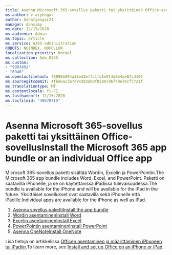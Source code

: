 ```yaml
---
title: Asenna Microsoft 365-sovellus paketti tai yksittäinen Office-sovellus
ms.author: v-aiyengar
author: AshaIyengar21
manager: dansimp
ms.date: 12/15/2020
ms.audience: Admin
ms.topic: article
ms.service: o365-administration
ROBOTS: NOINDEX, NOFOLLOW
localization_priority: Normal
ms.collection: Adm_O365
ms.custom:
- "9003892"
- "6946"
ms.openlocfilehash: f8098b094a38ed1bffc1fd1e914d8e4ae07c310f
ms.sourcegitcommit: 4fbe6ac3b7c94303ab0f85807d6f49e70cf7721f
ms.translationtype: MT
ms.contentlocale: fi-FI
ms.lasthandoff: 12/15/2020
ms.locfileid: "49678715"
---
```

# <a name="install-the-microsoft-365-app-bundle-or-an-individual-office-app"></a><span data-ttu-id="e5908-102">Asenna Microsoft 365-sovellus paketti tai yksittäinen Office-sovellus</span><span class="sxs-lookup"><span data-stu-id="e5908-102">Install the Microsoft 365 app bundle or an individual Office app</span></span>

<span data-ttu-id="e5908-103">Microsoft 365-sovellus paketti sisältää Wordin, Excelin ja PowerPointin.</span><span class="sxs-lookup"><span data-stu-id="e5908-103">The Microsoft 365 app bundle includes Word, Excel, and PowerPoint.</span></span> <span data-ttu-id="e5908-104">Paketti on saatavilla iPhonelle, ja se on käytettävissä iPadissa tulevaisuudessa.</span><span class="sxs-lookup"><span data-stu-id="e5908-104">The bundle is available for the iPhone and will be available for the iPad in the future.</span></span> <span data-ttu-id="e5908-105">Yksittäiset sovellukset ovat saatavilla sekä iPhonelle että iPadille.</span><span class="sxs-lookup"><span data-stu-id="e5908-105">Individual apps are available for the iPhone as well as iPad.</span></span>

1. [<span data-ttu-id="e5908-106">Asenna sovellus paketti</span><span class="sxs-lookup"><span data-stu-id="e5908-106">Install the app bundle</span></span>](https://go.microsoft.com/fwlink/?linkid=2136762)
1. [<span data-ttu-id="e5908-107">Wordin asentaminen</span><span class="sxs-lookup"><span data-stu-id="e5908-107">Install Word</span></span>](https://go.microsoft.com/fwlink/?linkid=2136974)
1. [<span data-ttu-id="e5908-108">Excelin asentaminen</span><span class="sxs-lookup"><span data-stu-id="e5908-108">Install Excel</span></span>](https://go.microsoft.com/fwlink/?linkid=2136975)
1. [<span data-ttu-id="e5908-109">PowerPointin asentaminen</span><span class="sxs-lookup"><span data-stu-id="e5908-109">Install PowerPoint</span></span>](https://go.microsoft.com/fwlink/?linkid=2136882)
1. [<span data-ttu-id="e5908-110">Asenna OneNote</span><span class="sxs-lookup"><span data-stu-id="e5908-110">Install OneNote</span></span>](https://go.microsoft.com/fwlink/?linkid=2136883)

<span data-ttu-id="e5908-111">Lisä tietoja on artikkelissa [Officen asentaminen ja määrittäminen iPhoneen tai iPadiin](https://go.microsoft.com/fwlink/?linkid=2135560).</span><span class="sxs-lookup"><span data-stu-id="e5908-111">To learn more, see [Install and set up Office on an iPhone or iPad](https://go.microsoft.com/fwlink/?linkid=2135560).</span></span>
